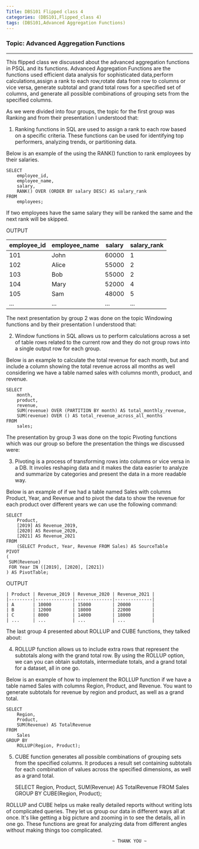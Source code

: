 ```yaml
---
Title: DBS101 Flipped class 4
categories: (DBS101,Flipped_class 4)
tags: (DBS101,Advanced Aggregation Functions)
---
```


### Topic: Advanced Aggregation Functions
----

This flipped class we discussed about the advanced aggregation functions in PSQL and its functions. Advanced Aggregation Functions are the functions used efficient data analysis for sophisticated data,perform calculations,assign a rank to each row,rotate data from row to columns or vice versa, generate subtotal and grand total rows for a specified set of columns, and generate all possible combinations of grouping sets from the specified columns.

As we were divided into four groups, the topic for the first group was Ranking and from their presentation I understood that:

1. Ranking functions in SQL are used to assign a rank to each row based on a specific criteria. These functions can be used for identifying top performers, analyzing trends, or partitioning data.

Below is an example of the using the RANK() function to rank employees by their salaries.

    SELECT 
        employee_id,
        employee_name,
        salary,
        RANK() OVER (ORDER BY salary DESC) AS salary_rank
    FROM 
        employees;

If two employees have the same salary they will be ranked the same and the next rank will be skipped.

OUTPUT

| employee_id | employee_name | salary | salary_rank |
|-------------|---------------|--------|-------------|
| 101         | John          | 60000  | 1           |
| 102         | Alice         | 55000  | 2           |
| 103         | Bob           | 55000  | 2           |
| 104         | Mary          | 52000  | 4           |
| 105         | Sam           | 48000  | 5           |
| ...         | ...           | ...    | ...         |

The next presentation by group 2 was done on the topic Windowing functions and by their presentation I understood that:

2. Window functions in SQL allows us to perform calculations across a set of table rows related to the current row and they do not group rows into a single output row for each group.

Below is an example to calculate the total revenue for each month, but and include a column showing the total revenue across all months as well considering we have a table named sales with columns month, product, and revenue.

    SELECT 
        month,
        product,
        revenue,
        SUM(revenue) OVER (PARTITION BY month) AS total_monthly_revenue,
        SUM(revenue) OVER () AS total_revenue_across_all_months
    FROM 
        sales;


The presentation by group 3 was done on the topic Pivoting functions which was our group so before the presentation the things we discussed were:

3. Pivoting is a process of transforming rows into columns or vice versa in a DB. It involes reshaping data and it makes the data easrier to analyze and summarize by categories and present the data in a more readable way.

Below is an example of if we had a table named Sales with columns Product, Year, and Revenue and to pivot the data to show the revenue for each product over different years we can use the following command:

    SELECT
        Product,
        [2019] AS Revenue_2019,
        [2020] AS Revenue_2020,
        [2021] AS Revenue_2021
    FROM
        (SELECT Product, Year, Revenue FROM Sales) AS SourceTable
    PIVOT
    (
     SUM(Revenue)
     FOR Year IN ([2019], [2020], [2021])
    ) AS PivotTable;

OUTPUT 


    | Product | Revenue_2019 | Revenue_2020 | Revenue_2021 |
    |---------|--------------|--------------|--------------|
    | A       | 10000        | 15000        | 20000        |
    | B       | 12000        | 18000        | 22000        |
    | C       | 8000         | 14000        | 18000        |
    | ...     | ...          | ...          | ...          |


The last group 4 presented about ROLLUP and CUBE functions, they talked about:

4. ROLLUP function allows us to include extra rows that represent the subtotals along with the grand total row. By using the ROLLUP option, we can you can obtain subtotals, intermediate totals, and a grand total for a dataset, all in one go.

Below is an example of how to implement the ROLLUP function if we have a table named Sales with columns Region, Product, and Revenue. You want to generate subtotals for revenue by region and product, as well as a grand total.

    SELECT
        Region,
        Product,
        SUM(Revenue) AS TotalRevenue
    FROM
        Sales
    GROUP BY
        ROLLUP(Region, Product);


5. CUBE function generates all possible combinations of grouping sets from the specified columns. It produces a result set containing subtotals for each combination of values across the specified dimensions, as well as a grand total.

    SELECT
        Region,
        Product,
        SUM(Revenue) AS TotalRevenue
    FROM
        Sales
    GROUP BY
        CUBE(Region, Product);


ROLLUP and CUBE helps us make really detailed reports without writing lots of complicated queries. They let us group our data in different ways all at once. It's like getting a big picture and zooming in to see the details, all in one go. These functions are great for analyzing data from different angles without making things too complicated.

                                            ~ THANK YOU ~
